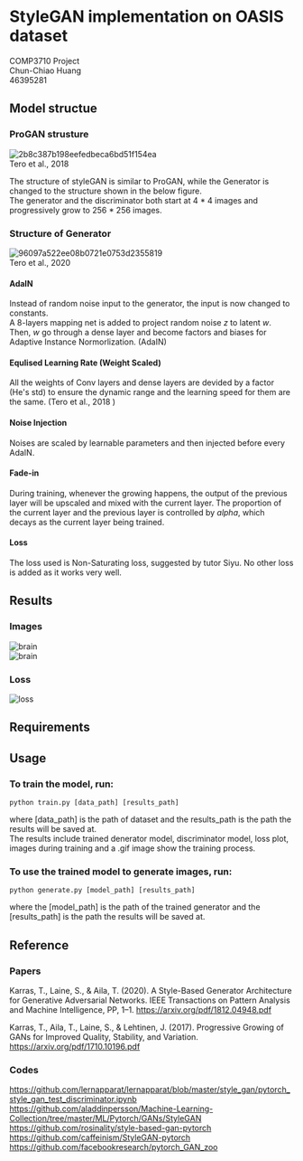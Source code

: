 # StyleGAN implementation on OASIS dataset

COMP3710 Project  
Chun-Chiao Huang  
46395281  
  
## Model structue
### ProGAN strusture
![2b8c387b198eefedbeca6bd51f154ea](https://user-images.githubusercontent.com/64058748/139537018-7c6cac0c-9caf-4d2b-9a30-b0673936e46a.png)   
    Tero et al., 2018 
  
  The structure of styleGAN is similar to ProGAN, while the Generator is changed to the structure shown in the below figure.  
  The generator and the discriminator both start at 4 * 4 images and progressively grow to 256 * 256 images.
### Structure of Generator
![96097a522ee08b0721e0753d2355819](https://user-images.githubusercontent.com/64058748/139536816-1ef0d410-bed3-4b83-95f0-920c212481c0.png)   
   Tero et al., 2020    
   #### AdaIN
   Instead of random noise input to the generator, the input is now changed to constants.   
   A 8-layers mapping net is added to project random noise *z* to latent *w*.   
   Then, *w* go through a dense layer and become factors and biases for Adaptive Instance Normorlization. (AdaIN)
   #### Equlised Learning Rate (Weight Scaled)    
   All the weights of Conv layers and dense layers are devided by a factor (He's std) to ensure the dynamic range and the learning speed for them are the same. (Tero et al., 2018 )    
   #### Noise Injection   
   Noises are scaled by learnable parameters and then injected before every AdaIN.
   #### Fade-in
   During training, whenever the growing happens, the output of the previous layer will be upscaled and mixed with the current layer.
   The proportion of the current layer and the previous layer is controlled by *alpha*, which decays as the current layer being trained.
   #### Loss
   The loss used is Non-Saturating loss, suggested by tutor Siyu.
   No other loss is added as it works very well.
## Results    
### Images   
![brain](https://user-images.githubusercontent.com/64058748/139554285-448fd16b-0111-4bdd-84af-1741ebf9a78f.png)   
![brain](https://user-images.githubusercontent.com/64058748/139554323-e2f4a66d-ce2a-4e3e-be62-798d9f2b6e86.gif)   
 

### Loss
 ![loss](https://user-images.githubusercontent.com/64058748/139565537-d3292c6d-78f0-406d-8589-1b906f96a223.jpg)
   

## Requirements    
## Usage  
### To train the model, run:
    python train.py [data_path] [results_path]  
where [data_path] is the path of dataset and the results_path is the path the results will be saved at.  
The results include trained denerator model, discriminator model, loss plot, images during training and a .gif image show the training process.
### To use the trained model to generate images, run:
    python generate.py [model_path] [results_path]   
where the [model_path] is the path of the trained generator and the [results_path] is the path the results will be saved at.  


## Reference
### Papers
  Karras, T., Laine, S., & Aila, T. (2020). A Style-Based Generator Architecture for Generative Adversarial Networks. IEEE Transactions on Pattern Analysis and Machine Intelligence, PP, 1–1. https://arxiv.org/pdf/1812.04948.pdf

  Karras, T., Aila, T., Laine, S., & Lehtinen, J. (2017). Progressive Growing of GANs for Improved Quality, Stability, and Variation. https://arxiv.org/pdf/1710.10196.pdf

### Codes   

https://github.com/lernapparat/lernapparat/blob/master/style_gan/pytorch_style_gan_test_discriminator.ipynb
https://github.com/aladdinpersson/Machine-Learning-Collection/tree/master/ML/Pytorch/GANs/StyleGAN
https://github.com/rosinality/style-based-gan-pytorch   
https://github.com/caffeinism/StyleGAN-pytorch
https://github.com/facebookresearch/pytorch_GAN_zoo
